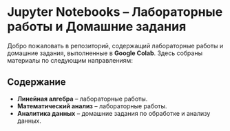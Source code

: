 # Jupyter Notebooks – Лабораторные работы и Домашние задания

Добро пожаловать в репозиторий, содержащий лабораторные работы и домашние задания, выполненные в **Google Colab**. Здесь собраны материалы по следующим направлениям:

## Содержание
- **Линейная алгебра** – лабораторные работы.
- **Математический анализ** – лабораторные работы.
- **Аналитика данных** – домашние задания по обработке и анализу данных.
